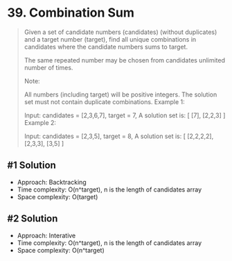 # 39. Combination Sum

> Given a set of candidate numbers (candidates) (without duplicates) and a target number (target), find all unique combinations in candidates where the candidate numbers sums to target.
>
> The same repeated number may be chosen from candidates unlimited number of times.
>
> Note:
>
> All numbers (including target) will be positive integers.
> The solution set must not contain duplicate combinations.
> Example 1:
>
> Input: candidates = [2,3,6,7], target = 7,
> A solution set is:
> [
> [7],
> [2,2,3]
> ]
> Example 2:
>
> Input: candidates = [2,3,5], target = 8,
> A solution set is:
> [
> [2,2,2,2],
> [2,3,3],
> [3,5]
> ]

## #1 Solution

- Approach: Backtracking
- Time complexity: O(n^target), n is the length of candidates array
- Space complexity: O(target)

## #2 Solution

- Approach: Interative
- Time complexity: O(n^target), n is the length of candidates array
- Space complexity: O(n^target)
